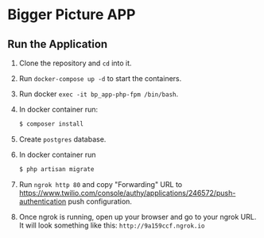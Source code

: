 # Bigger Picture APP

## Run the Application

1. Clone the repository and `cd` into it.
1. Run `docker-compose up -d` to start the containers.
1. Run docker `exec -it bp_app-php-fpm /bin/bash`.
1. In docker container run:

    ```bash
    $ composer install
    ```

1. Create `postgres` database.
1. In docker container run
    ```bash
    $ php artisan migrate
    ```
1. Run `ngrok http 80` and copy "Forwarding" URL to https://www.twilio.com/console/authy/applications/246572/push-authentication push configuration.
1. Once ngrok is running, open up your browser and go to your ngrok URL. It will look something like this: `http://9a159ccf.ngrok.io`
